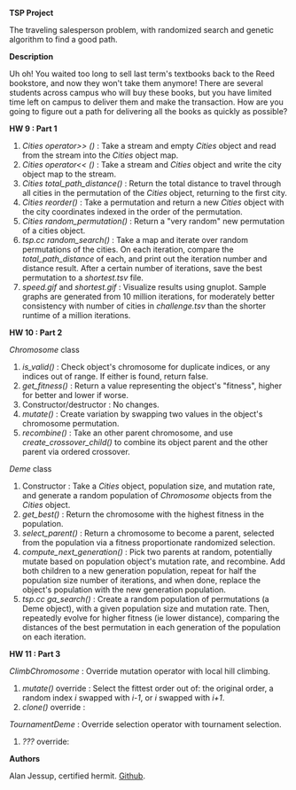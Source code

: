 **TSP Project**

The traveling salesperson problem, with randomized search and genetic algorithm to find a good path.

**Description**

Uh oh! You waited too long to sell last term's textbooks back to the Reed bookstore, and now they won't take them anymore! There are several students across campus who will buy these books, but you have limited time left on campus to deliver them and make the transaction. How are you going to figure out a path for delivering all the books as quickly as possible?

**HW 9 : Part 1**
1. *Cities operator>> ()* : Take a stream and empty *Cities* object and read from the stream into the *Cities* object map.
2. *Cities operator<< ()* : Take a stream and *Cities* object and write the city object map to the stream.
3. *Cities total_path_distance()* : Return the total distance to travel through all cities in the permutation of the *Cities* object, returning to the first city.
4. *Cities reorder()* : Take a permutation and return a new *Cities* object with the city coordinates indexed in the order of the permutation.
5. *Cities random_permutation()* : Return a "very random" new permutation of a cities object.
6. *tsp.cc random_search()* : Take a map and iterate over random permutations of the cities. On each iteration, compare the *total_path_distance* of each, and print out the iteration number and distance result. After a certain number of iterations, save the best permutation to a *shortest.tsv* file.
7. *speed.gif* and *shortest.gif* : Visualize results using gnuplot. Sample graphs are generated from 10 million iterations, for moderately better consistency with number of cities in *challenge.tsv* than the shorter runtime of a million iterations.

**HW 10 : Part 2**

*Chromosome* class
1. *is_valid()* : Check object's chromosome for duplicate indices, or any indices out of range. If either is found, return false.
2. *get_fitness()* : Return a value representing the object's "fitness", higher for better and lower if worse.
3. Constructor/destructor : No changes.
4. *mutate()* : Create variation by swapping two values in the object's chromosome permutation.
5. *recombine()* : Take an other parent chromosome, and use *create_crossover_child()* to combine its object parent and the other parent via ordered crossover.

*Deme* class
1. Constructor : Take a *Cities* object, population size, and mutation rate, and generate a random population of *Chromosome* objects from the *Cities* object.
2. *get_best()* : Return the chromosome with the highest fitness in the population.
3. *select_parent()* : Return a chromosome to become a parent, selected from the population via a fitness proportionate randomized selection.
4. *compute_next_generation()* : Pick two parents at random, potentially mutate based on population object's mutation rate, and recombine. Add both children to a new generation population, repeat for half the population size number of iterations, and when done, replace the object's population with the new generation population.
3. *tsp.cc ga_search()* : Create a random population of permutations (a Deme object), with a given population size and mutation rate. Then, repeatedly evolve for higher fitness (ie lower distance), comparing the distances of the best permutation in each generation of the population on each iteration.

**HW 11 : Part 3**

*ClimbChromosome* : Override mutation operator with local hill climbing.
1. *mutate()* override : Select the fittest order out of: the original order, a random index *i* swapped with *i-1*, or *i* swapped with *i+1*.
2. *clone()* override :

*TournamentDeme* : Override selection operator with tournament selection.
1. *???* override:

**Authors**

Alan Jessup, certified hermit. [Github](https://github.com/alwritescode).

